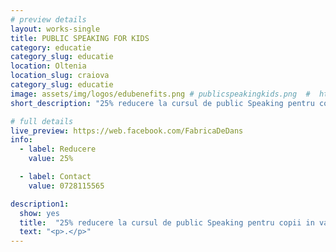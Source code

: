 ```yaml
---
# preview details
layout: works-single
title: PUBLIC SPEAKING FOR KIDS
category: educatie
category_slug: educatie
location: Oltenia
location_slug: craiova
category_slug: educatie
image: assets/img/logos/edubenefits.png # publicspeakingkids.png  #  https://drive.google.com/file/d/1g9e_ifMjHZBKCenML7pwwxTaAuo1O1VM/view?usp=share_link
short_description: "25% reducere la cursul de public Speaking pentru copii in varianta fizica si in varianta online"

# full details
live_preview: https://web.facebook.com/FabricaDeDans
info:
  - label: Reducere
    value: 25%

  - label: Contact
    value: 0728115565

description1:
  show: yes
  title:  "25% reducere la cursul de public Speaking pentru copii in varianta fizica si in varianta online"
  text: "<p>.</p>"
---
```


